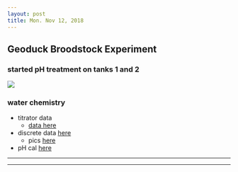 ```yaml
---
layout: post
title: Mon. Nov 12, 2018
---
```


## Geoduck Broodstock Experiment

### started pH treatment on tanks 1 and 2
![](https://raw.githubusercontent.com/shellywanamaker/P_generosa/master/Water_Chemistry/Screenshot_20181211-230105.png)

### water chemistry

- titrator data
	- [data here](https://github.com/shellywanamaker/P_generosa/tree/master/Water_Chemistry/Data/20181112)
- discrete data [here](https://github.com/shellywanamaker/P_generosa/blob/master/Water_Chemistry/Data/Daily_Temp_pH_Sal.csv)
	- pics [here](https://drive.google.com/drive/folders/1nN6ombGSqpFFB8EVk6tX3F2LyH8tf3_5?usp=sharing)
- pH cal [here](https://github.com/shellywanamaker/P_generosa/blob/master/Water_Chemistry/Data/pHCalibration.csv)

----
****